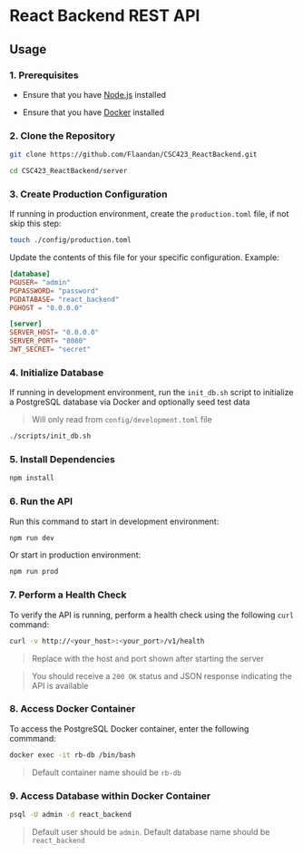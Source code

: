 # React Backend REST API

## Usage

### 1. **Prerequisites**

- Ensure that you have [Node.js](https://nodejs.org/en/download/package-manager) installed

- Ensure that you have [Docker](https://docs.docker.com/get-started/get-docker/) installed

### 2. **Clone the Repository**

```bash
git clone https://github.com/Flaandan/CSC423_ReactBackend.git
```
```bash
cd CSC423_ReactBackend/server
```

### 3. **Create Production Configuration**

If running in production environment, create the `production.toml` file, if not skip this step:

```bash
touch ./config/production.toml
```

Update the contents of this file for your specific configuration. Example:

```toml
[database]
PGUSER= "admin"
PGPASSWORD= "password"
PGDATABASE= "react_backend"
PGHOST = "0.0.0.0"

[server]
SERVER_HOST= "0.0.0.0"
SERVER_PORT= "8080"
JWT_SECRET= "secret"

```
### 4. **Initialize Database**

If running in development environment, run the `init_db.sh` script to initialize a PostgreSQL database via Docker and optionally seed test data

> Will only read from `config/development.toml` file

```bash
./scripts/init_db.sh
```

### 5. **Install Dependencies**

```bash
npm install
```

### 6. **Run the API**

Run this command to start in development environment:

```bash
npm run dev
```

Or start in production environment:

```bash
npm run prod
```

### 7. **Perform a Health Check**

To verify the API is running, perform a health check using the following `curl` command:

```bash
curl -v http://<your_host>:<your_port>/v1/health
```
> Replace with the host and port shown after starting the server

> You should receive a `200 OK` status and JSON response indicating the API is available

### 8. **Access Docker Container**

To access the PostgreSQL Docker container, enter the following commmand:

```bash
docker exec -it rb-db /bin/bash
```
> Default container name should be `rb-db`

### 9. **Access Database within Docker Container**

```bash
psql -U admin -d react_backend
```
> Default user should be `admin`. Default database name should be `react_backend`
